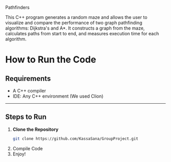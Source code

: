 Pathfinders

This C++ program generates a random maze and allows the user to visualize and compare the performance of two graph pathfinding algorithms: Dijkstra's and A*. It constructs a graph from the maze, calculates paths from start to end, and measures execution time for each algorithm.

# How to Run the Code

## Requirements
- A C++ compiler 
- IDE: Any C++ environment (We used Clion)

---

## Steps to Run

1. **Clone the Repository**
   ```bash
   git clone https://github.com/KassaSana/GroupProject.git
2. Compile Code
3. Enjoy!
